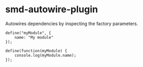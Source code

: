 # smd-autowire-plugin

Autowires dependencies by inspecting the factory parameters.

```
define("myModule", {
    name: "My module"
});

define(function(myModule) {
    console.log(myModule.name);
});

```